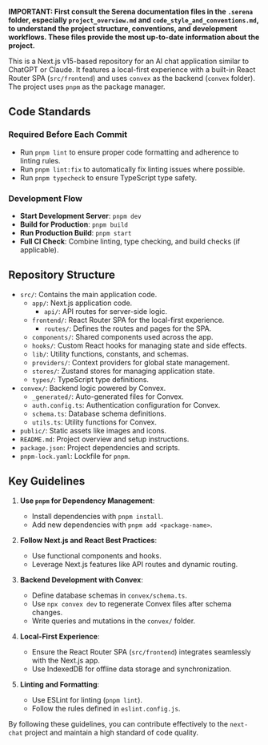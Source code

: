 **IMPORTANT: First consult the Serena documentation files in the `.serena` folder, especially `project_overview.md` and `code_style_and_conventions.md`, to understand the project structure, conventions, and development workflows. These files provide the most up-to-date information about the project.**

This is a Next.js v15-based repository for an AI chat application similar to ChatGPT or Claude. It features a local-first experience with a built-in React Router SPA (`src/frontend`) and uses `convex` as the backend (`convex` folder). The project uses `pnpm` as the package manager.

## Code Standards

### Required Before Each Commit

- Run `pnpm lint` to ensure proper code formatting and adherence to linting rules.
- Run `pnpm lint:fix` to automatically fix linting issues where possible.
- Run `pnpm typecheck` to ensure TypeScript type safety.

### Development Flow

- **Start Development Server**: `pnpm dev`
- **Build for Production**: `pnpm build`
- **Run Production Build**: `pnpm start`
- **Full CI Check**: Combine linting, type checking, and build checks (if applicable).

## Repository Structure

- `src/`: Contains the main application code.
  - `app/`: Next.js application code.
    - `api/`: API routes for server-side logic.
  - `frontend/`: React Router SPA for the local-first experience.
    - `routes/`: Defines the routes and pages for the SPA.
  - `components/`: Shared components used across the app.
  - `hooks/`: Custom React hooks for managing state and side effects.
  - `lib/`: Utility functions, constants, and schemas.
  - `providers/`: Context providers for global state management.
  - `stores/`: Zustand stores for managing application state.
  - `types/`: TypeScript type definitions.
- `convex/`: Backend logic powered by Convex.
  - `_generated/`: Auto-generated files for Convex.
  - `auth.config.ts`: Authentication configuration for Convex.
  - `schema.ts`: Database schema definitions.
  - `utils.ts`: Utility functions for Convex.
- `public/`: Static assets like images and icons.
- `README.md`: Project overview and setup instructions.
- `package.json`: Project dependencies and scripts.
- `pnpm-lock.yaml`: Lockfile for `pnpm`.

## Key Guidelines

1. **Use `pnpm` for Dependency Management**:
   - Install dependencies with `pnpm install`.
   - Add new dependencies with `pnpm add <package-name>`.

2. **Follow Next.js and React Best Practices**:
   - Use functional components and hooks.
   - Leverage Next.js features like API routes and dynamic routing.

3. **Backend Development with Convex**:
   - Define database schemas in `convex/schema.ts`.
   - Use `npx convex dev` to regenerate Convex files after schema changes.
   - Write queries and mutations in the `convex/` folder.

4. **Local-First Experience**:
   - Ensure the React Router SPA (`src/frontend`) integrates seamlessly with the Next.js app.
   - Use IndexedDB for offline data storage and synchronization.

5. **Linting and Formatting**:
   - Use ESLint for linting (`pnpm lint`).
   - Follow the rules defined in `eslint.config.js`.

By following these guidelines, you can contribute effectively to the `next-chat` project and maintain a high standard of code quality.
